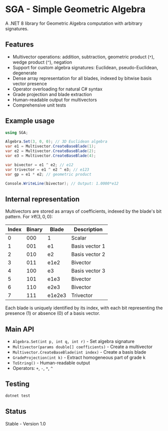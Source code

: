# SGA - Simple Geometric Algebra

A .NET 8 library for Geometric Algebra computation with arbitrary signatures.

## Features
- Multivector operations: addition, subtraction, geometric product (`*`), wedge product (`^`), negation
- Support for custom algebra signatures: Euclidean, pseudo-Euclidean, degenerate
- Dense array representation for all blades, indexed by bitwise basis vector presence
- Operator overloading for natural C# syntax
- Grade projection and blade extraction
- Human-readable output for multivectors
- Comprehensive unit tests

## Example usage
```csharp
using SGA;

Algebra.Set(3, 0, 0); // 3D Euclidean algebra
var e1 = Multivector.CreateBaseBlade(1);
var e2 = Multivector.CreateBaseBlade(2);
var e3 = Multivector.CreateBaseBlade(4);

var bivector = e1 ^ e2; // e12
var trivector = e1 ^ e2 ^ e3; // e123
var gp = e1 * e2; // geometric product

Console.WriteLine(bivector); // Output: 1.0000*e12
```

## Internal representation
Multivectors are stored as arrays of coefficients, indexed by the blade's bit pattern. For $\mathcal{C}\ell(3,0,0)$:

| Index | Binary | Blade   | Description        |
|-------|--------|---------|-------------------|
| 0     | 000    | 1       | Scalar            |
| 1     | 001    | e1      | Basis vector 1    |
| 2     | 010    | e2      | Basis vector 2    |
| 3     | 011    | e1e2    | Bivector          |
| 4     | 100    | e3      | Basis vector 3    |
| 5     | 101    | e1e3    | Bivector          |
| 6     | 110    | e2e3    | Bivector          |
| 7     | 111    | e1e2e3  | Trivector         |

Each blade is uniquely identified by its index, with each bit representing the presence (1) or absence (0) of a basis vector.

## Main API
- `Algebra.Set(int p, int q, int r)` - Set algebra signature
- `Multivector(params double[] coefficients)` - Create a multivector
- `Multivector.CreateBaseBlade(int index)` - Create a basis blade
- `GradeProjection(int k)` - Extract homogeneous part of grade k
- `ToString()` - Human-readable output
- Operators: `+`, `-`, `*`, `^`

## Testing
```bash
dotnet test
```

## Status
Stable - Version 1.0